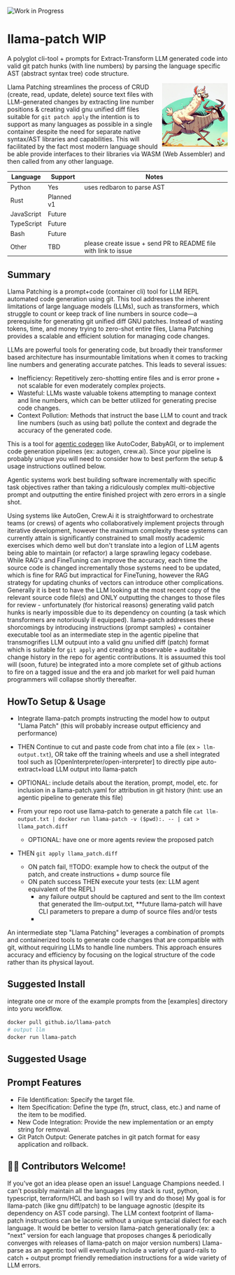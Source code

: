 ![Work in Progress](https://img.shields.io/badge/status-WIP-yellow)

# llama-patch  WIP

A polyglot cli-tool + prompts for Extract-Transform LLM generated code into valid git patch hunks (with line numbers) by parsing the language specific AST (abstract syntax tree) code structure.

<img width=150 align=right src="llama-parse-logo.webp" alt="LLMs 💖 GNU Patch"/>

Llama Patching streamlines the process of CRUD (create, read, update, delete) source text files with LLM-generated changes by extracting line number positions & creating valid gnu unified diff files suitable for `git patch apply` the intention is to support as many languages as possible in a single container despite the need for separate native syntax/AST libraries and capabilities.   This will facilitated by the fact most modern language should be able provide interfaces to their libraries via WASM (Web Assembler) and then called from any other language.

| Language | Support  | Notes |
|----------|----------| ----- |
| Python   | Yes      | uses redbaron to parse AST |
| Rust     | Planned v1     | |
| JavaScript | Future    | |
| TypeScript | Future    |
| Bash     | Future      |
| Other    | TBD | please create issue + send PR to README file with link to issue |


## Summary

Llama Patching is a prompt+code (container cli) tool for LLM REPL automated code generation using git. This tool addresses the inherent limitations of large language models (LLMs), such as transformers, which struggle to count or keep track of line numbers in source code—a prerequisite for generating git unified diff GNU patches. Instead of wasting tokens, time, and money trying to zero-shot entire files, Llama Patching provides a scalable and efficient solution for managing code changes.

LLMs are powerful tools for generating code, but broadly their transformer based architecture has insurmountable limitations when it comes to tracking line numbers and generating accurate patches. This leads to several issues:

* Inefficiency: Repetitively zero-shotting entire files and is error prone + not scalable for even moderately complex projects.
* Wasteful: LLMs waste valuable tokens attempting to manage context and line numbers, which can be better utilized for generating precise code changes.
* Context Pollution: Methods that instruct the base LLM to count and track line numbers (such as using bat) pollute the context and degrade the accuracy of the generated code.

This is a tool for [agentic codegen](https://github.com/SamurAIGPT/Best-AI-Agents) like AutoCoder, BabyAGI, or to implement code generation pipelines (ex: autogen, crew.ai).  Since your pipeline is probably unique you will need to consider how to best perform the setup & usage instructions outlined below.

Agentic systems work best building software incrementally with specific task objectives rather than taking a ridiculously complex multi-objective prompt and outputting the entire finished project with zero errors in a single shot.

Using systems like AutoGen, Crew.Ai it is straightforward to orchestrate teams (or crews) of agents who collaboratively implement projects through iterative development, however the maximum complexity these systems can currently attain is significantly constrained to small mostly academic exercises which demo well but don't translate into a legion of LLM agents being able to maintain (or refactor) a large sprawling legacy codebase.   While RAG's and FineTuning can improve the accuracy, each time the source code is changed incrementally those systems need to be updated, which is fine for RAG but impractical for FineTuning, however the RAG strategy for updating chunks of vectors can introduce other complications.   Generally it is best to have the LLM looking at the most recent copy of the relevant source code file(s) and ONLY outputting the changes to those files for review - unfortunately (for historical reasons) generating valid patch hunks is nearly impossible due to its dependency on counting (a task which transformers are notoriously ill equipped). llama-patch addresses these shorcomings by introducing instructions (prompt samples) + container executable tool as an intermediate step in the agentic pipeline that transmogrifies LLM outpuut into a valid gnu unified diff (patch) format which is suitable for `git apply` and creating a observable + auditable change history in the repo for agentic contributions.   It is assuumed this tool will (soon, future) be integrated into a more complete set of github actions to fire on a tagged issue and the era and job market for well paid human programmers will collapse shortly thereafter.

## HowTo Setup & Usage
- Integrate llama-patch prompts instructing the model how to output "Llama Patch" (this will probably increase output efficiency and performance)

- THEN Continue to cut and paste code from chat into a file (ex `> llm-output.txt`), OR take off the training wheels and use a shell integrated tool such as [OpenInterpreter/open-interpreter] to directly pipe auto-extract+load LLM output into llama-patch
- OPTIONAL: include details about the iteration, prompt, model, etc. for inclusion in a llama-patch.yaml for attribution in git history (hint: use an agentic pipeline to generate this file)
- From your repo root use llama-patch to generate a patch file `cat llm-output.txt | docker run llama-patch -v ($pwd):. -- | cat > llama_patch.diff`
  - OPTIONAL: have one or more agents review the proposed patch
- THEN `git apply llama_patch.diff`
  - ON patch fail, !!TODO: example how to check the output of the patch, and create instructions + dump source file
  - ON patch success THEN execute your tests (ex: LLM agent equivalent of the REPL)
    - any failure output should be captured and sent to the llm context that generated the llm-output.txt, **future llama-patch will have CLI parameters to prepare a dump of source files and/or tests
    -

An intermediate step "Llama Patching" leverages a combination of prompts and containerized tools to generate code changes that are compatible with git, without requiring LLMs to handle line numbers. This approach ensures accuracy and efficiency by focusing on the logical structure of the code rather than its physical layout.

## Suggested Install
integrate one or more of the example prompts from the [examples] directory into yoru workflow.
```bash
docker pull github.io/llama-patch
# output llm
docker run llama-patch
```

## Suggested Usage

## Prompt Features
* File Identification: Specify the target file.
* Item Specification: Define the type (fn, struct, class, etc.) and name of the item to be modified.
* New Code Integration: Provide the new implementation or an empty string for removal.
* Git Patch Output: Generate patches in git patch format for easy application and rollback.

## 🙏🏻 Contributors Welcome!
If you've got an idea please open an issue! Language Champions needed. I can't possibly maintain all the languages (my stack is rust, python, typescript, terraform/HCL and bash so I will try and do those)
My goal is for llama-patch (like gnu diff/patch) to be language agnostic (despite its dependency on AST code parsing).
The LLM context footprint of llama-patch instructions can be laconic without a unique syntacial dialect for each language.
It would be better to version llama-patch generationally (ex: a "next" version for each language that proposes changes & periodically converges with releases of llama-patch on major version numbers)
Llama-parse as an agentic tool will eventually include a variety of guard-rails to catch + output prompt friendly remediation instructions for a wide variety of LLM errors.

